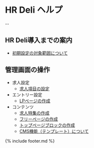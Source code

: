 # HR Deli ヘルプ

--
## HR Deli導入までの案内
* [初期設定の対象範囲について](https://e2info.github.io/hrdeli-docs/introduction/initialization.html)
<!--* [独自ドメインの設定について](https://e2info.github.io/hrdeli-docs/manual/special_feature.html)-->

## 管理画面の操作
* 求人設定
    * [求人項目の設定](https://e2info.github.io/hrdeli-docs/manual/job_item.html)
* エントリー設定
    * [LPページの作成](https://e2info.github.io/hrdeli-docs/manual/lp.html)
* コンテンツ
    * [求人特集の作成](https://e2info.github.io/hrdeli-docs/manual/special_feature.html)
    * [フリーページの作成](https://e2info.github.io/hrdeli-docs/manual/contents.html)
    * [トップページブロックの作成](https://e2info.github.io/hrdeli-docs/manual/top_block.html)
    * [CMS機能（テンプレート）について](https://e2info.github.io/hrdeli-docs/manual/cms.html)

<!--* PORTERS 同期エラー
    * [PORTERS マッピングエラーとは？](https://e2info.github.io/hrdeli-docs/manual/sync_error.html#description)
    * [PORTERS マッピングエラーを解消したい](https://e2info.github.io/hrdeli-docs/manual/sync_error.html#cancellation)
* PORTERS連携エラー
    * [PORTERS 連携エラーとは？](https://e2info.github.io/hrdeli-docs/manual/update_error.html#description)
    * [PORTERS 連携エラーを解消したい](https://e2info.github.io/hrdeli-docs/manual/update_error.html#cancellation)-->


{% include footer.md %}

